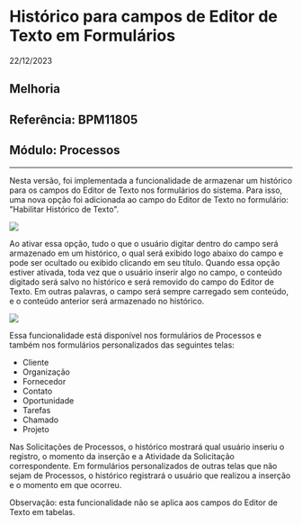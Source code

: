 # Histórico para campos de Editor de Texto em Formulários
22/12/2023
## Melhoria
## Referência: BPM11805
## Módulo: Processos
***

Nesta versão, foi implementada a funcionalidade de armazenar um histórico para os campos do Editor de Texto nos formulários do sistema. Para isso, uma nova opção foi adicionada ao campo do Editor de Texto no formulário: "Habilitar Histórico de Texto". 

![]([PATH_IMG]/BPM11805_chk_habilitar_historico_texto.png)

Ao ativar essa opção, tudo o que o usuário digitar dentro do campo será armazenado em um histórico, o qual será exibido logo abaixo do campo e pode ser ocultado ou exibido clicando em seu título. Quando essa opção estiver ativada, toda vez que o usuário inserir algo no campo, o conteúdo digitado será salvo no histórico e será removido do campo do Editor de Texto. Em outras palavras, o campo será sempre carregado sem conteúdo, e o conteúdo anterior será armazenado no histórico.

![]([PATH_IMG]/BPM11805_exemplo_historico.png)

Essa funcionalidade está disponível nos formulários de Processos e também nos formulários personalizados das seguintes telas:

* Cliente
* Organização
* Fornecedor
* Contato
* Oportunidade
* Tarefas
* Chamado
* Projeto

Nas Solicitações de Processos, o histórico mostrará qual usuário inseriu o registro, o momento da inserção e a Atividade da Solicitação correspondente. Em formulários personalizados de outras telas que não sejam de Processos, o histórico registrará o usuário que realizou a inserção e o momento em que ocorreu.

Observação: esta funcionalidade não se aplica aos campos do Editor de Texto em tabelas.